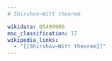 ```yaml
---
# Shirshov–Witt theorem

wikidata: Q5499906
msc_classification: 17
wikipedia_links:
  - "[[Shirshov–Witt theorem]]"
---
```

